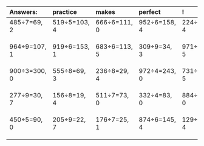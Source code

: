 | Answers: | practice | makes | perfect | ! |
| :--- | :--- | :--- | :--- | :--- |
| 485÷7=69, 2 | 519÷5=103, 4 | 666÷6=111, 0 | 952÷6=158, 4 | 224÷5=44, 4 | 
|   |   |   |   |   | 
|   |   |   |   |   | 
|   |   |   |   |   | 
| 964÷9=107, 1 | 919÷6=153, 1 | 683÷6=113, 5 | 309÷9=34, 3 | 971÷7=138, 5 | 
|   |   |   |   |   | 
|   |   |   |   |   | 
|   |   |   |   |   | 
| 900÷3=300, 0 | 555÷8=69, 3 | 236÷8=29, 4 | 972÷4=243, 0 | 731÷6=121, 5 | 
|   |   |   |   |   | 
|   |   |   |   |   | 
|   |   |   |   |   | 
| 277÷9=30, 7 | 156÷8=19, 4 | 511÷7=73, 0 | 332÷4=83, 0 | 884÷4=221, 0 | 
|   |   |   |   |   | 
|   |   |   |   |   | 
|   |   |   |   |   | 
| 450÷5=90, 0 | 205÷9=22, 7 | 176÷7=25, 1 | 874÷6=145, 4 | 129÷5=25, 4 | 
|   |   |   |   |   | 
|   |   |   |   |   | 
|   |   |   |   |   | 
